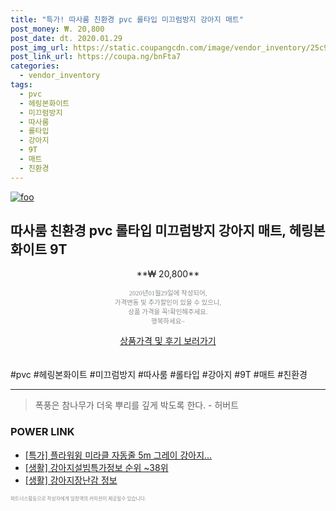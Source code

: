 ```yaml
--- 
title: "특가! 따사룸 친환경 pvc 롤타입 미끄럼방지 강아지 매트" 
post_money: ₩. 20,800 
post_date: dt. 2020.01.29 
post_img_url: https://static.coupangcdn.com/image/vendor_inventory/25c9/505d86a70f29ea99a413fee260f8963653a95b4d88573fe6ef0da5275f6d.jpg 
post_link_url: https://coupa.ng/bnFta7 
categories: 
  - vendor_inventory 
tags: 
  - pvc 
  - 헤링본화이트 
  - 미끄럼방지 
  - 따사룸 
  - 롤타입 
  - 강아지 
  - 9T 
  - 매트 
  - 친환경 
--- 
```

[![foo](https://static.coupangcdn.com/image/vendor_inventory/25c9/505d86a70f29ea99a413fee260f8963653a95b4d88573fe6ef0da5275f6d.jpg)](https://coupa.ng/bnFta7) 

## 따사룸 친환경 pvc 롤타입 미끄럼방지 강아지 매트, 헤링본화이트 9T 
<p style="text-align: center;">**₩ 20,800**</p> 
<p style="text-align: center;"><span style="color: #898c8f; font-family: Georgia,Times,serif; font-size: 0.75em;">2020년01월29일에 작성되어, <br>가격변동 및 추가할인이 있을 수 있으니,<br> 상품 가격을 꼭!확인해주세요.<br>행복하세요~</span> 
</p>	 
<div markdown="0" style="text-align: center;"><a href="https://coupa.ng/bnFta7" class="btn btn--success">상품가격 및 후기 보러가기</a></div> 
<br><br> 
  #pvc #헤링본화이트 #미끄럼방지 #따사룸 #롤타입 #강아지 #9T #매트 #친환경 
<hr> 

> 폭풍은 참나무가 더욱 뿌리를 깊게 박도록 한다. - 허버트 


### POWER LINK

* <a href="https://blog.naver.com/sakai111/221787872465" target="_blank">[특가] 플라워윙 미라클 자동줄 5m 그레이 강아지...</a>
* <a href="https://blog.naver.com/sakai111/221773999788" target="_blank"> [생활] 강아지설빔특가정보 순위 ~38위</a>
* <a href="https://blog.naver.com/fasyy4321/221761982130" target="_blank"> [생활] 강아지장난감 정보 </a>

<span style="color: #898c8f; font-family: Georgia,Times,serif; font-size: 0.55em;">파트너스활동으로 작성자에게 일정액의 커미션이 제공될수 있습니다.</span> 
